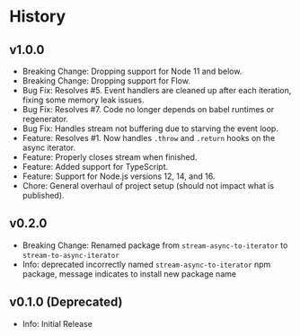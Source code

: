 # History

## v1.0.0

-   Breaking Change: Dropping support for Node 11 and below.
-   Breaking Change: Dropping support for Flow.
-   Bug Fix: Resolves #5. Event handlers are cleaned up after each iteration, fixing some memory leak issues.
-   Bug Fix: Resolves #7. Code no longer depends on babel runtimes or regenerator.
-   Bug Fix: Handles stream not buffering due to starving the event loop.
-   Feature: Resolves #1. Now handles `.throw` and `.return` hooks on the async iterator.
-   Feature: Properly closes stream when finished.
-   Feature: Added support for TypeScript.
-   Feature: Support for Node.js versions 12, 14, and 16.
-   Chore: General overhaul of project setup (should not impact what is published).

## v0.2.0

-   Breaking Change: Renamed package from `stream-async-to-iterator` to `stream-to-async-iterator`
-   Info: deprecated incorrectly named `stream-async-to-iterator` npm package, message indicates to install new package
    name

## v0.1.0 (Deprecated)

-   Info: Initial Release
